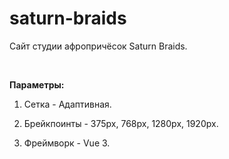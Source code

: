 # saturn-braids

Сайт студии афропричёсок Saturn Braids.

<br>

<b>Параметры:</b>

1) Сетка - Адаптивная.

2) Брейкпоинты - 375px, 768px, 1280px, 1920px.

3) Фреймворк - Vue 3.
